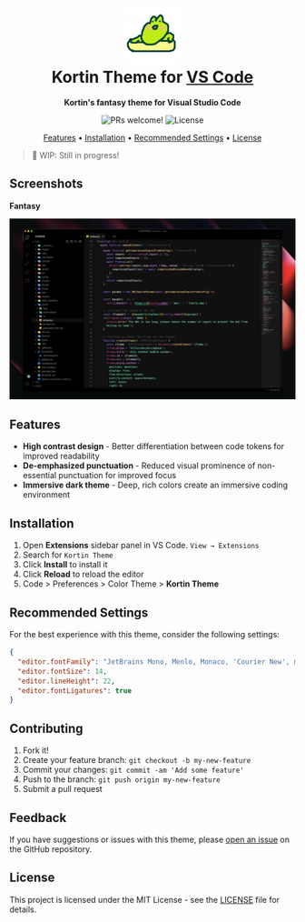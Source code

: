 <h1 align="center">
  <br>
  <img src="./logo.png" alt="Aura Dracula Spirit Logo" width="100">
  <br>
  Kortin Theme for <a href="https://code.visualstudio.com/">VS Code</a>
  <br>
</h1>

<p align="center">
  <strong>Kortin's fantasy theme for Visual Studio Code</strong>
</p>

<p align="center">
  <img src="https://img.shields.io/badge/PRs-welcome-%23DA70D6.svg" alt="PRs welcome!" />
  <img alt="License" src="https://img.shields.io/badge/license-MIT-%23DA70D6">
</p>

<p align="center">
  <a href="#features">Features</a> •
  <a href="#installation">Installation</a> •
  <a href="#recommended-settings">Recommended Settings</a> •
  <a href="#license">License</a>
</p>


> 🚧 WIP: Still in progress!

## Screenshots
**Fantasy**

<p align="center">
  <img alt="Fantasy screenshot" src="./screenshots/fantasy.png" />
</p>

## Features

- **High contrast design** - Better differentiation between code tokens for improved readability
- **De-emphasized punctuation** - Reduced visual prominence of non-essential punctuation for improved focus
- **Immersive dark theme** - Deep, rich colors create an immersive coding environment

## Installation

1. Open **Extensions** sidebar panel in VS Code. `View → Extensions`
2. Search for `Kortin Theme`
3. Click **Install** to install it
4. Click **Reload** to reload the editor
5. Code > Preferences > Color Theme > **Kortin Theme**

## Recommended Settings

For the best experience with this theme, consider the following settings:

```json
{
  "editor.fontFamily": "JetBrains Mono, Menlo, Monaco, 'Courier New', monospace",
  "editor.fontSize": 14,
  "editor.lineHeight": 22,
  "editor.fontLigatures": true
}
```

## Contributing

1. Fork it!
2. Create your feature branch: `git checkout -b my-new-feature`
3. Commit your changes: `git commit -am 'Add some feature'`
4. Push to the branch: `git push origin my-new-feature`
5. Submit a pull request

## Feedback

If you have suggestions or issues with this theme, please [open an issue](https://github.com/yourusername/vscode-kortin-theme/issues) on the GitHub repository.

## License

This project is licensed under the MIT License - see the [LICENSE](LICENSE) file for details.
